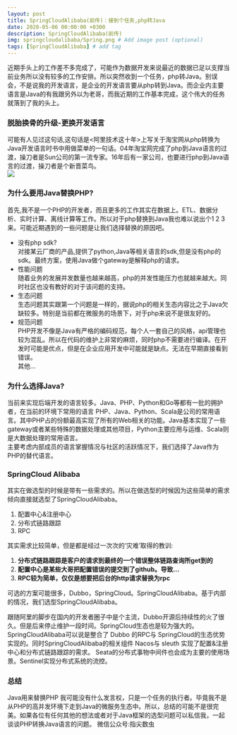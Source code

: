 ```yaml
---
layout: post
title: SpringCloudAlibaba(前传)：接到个任务,php转Java
date: 2020-05-06 00:00:00 +0300
description: SpringCloudAlibaba(前传)
img: springcloudalibaba/Spring.png # Add image post (optional)
tags: [SpringCloudAlibaba] # add tag
---
```


近期手头上的工作差不多完成了，可能作为数据开发来说最近的数据已足以支撑当前业务所以没有较多的工作安排。所以突然收到一个任务，php转Java。别误会，不是说我的开发语言，是企业的开发语言要从php转到Java。而企业内主要语言是Java的有我跟另外以为老哥，而我近期的工作基本完成，这个伟大的任务就落到了我的头上。


### 脱胎换骨的升级-更换开发语言
可能有人见过这句话,这句话是<阿里技术这十年>上写关于淘宝网从php转换为Java开发语言时书中用做菜单的一句话。04年淘宝网完成了php到Java语言的过渡，操刀者是Sun公司的第一流专家。16年后有一家公司，也要进行php到Java语言的过渡，操刀者是个新晋菜鸟。  
![]({{site.baseurl}}/assets/img/springcloudalibaba/befor/java_vs_php.png)  
### 为什么要用Java替换PHP?
首先,我不是一个PHP的开发者，而且更多的工作其实在数据上。ETL、数据分析、实时计算、离线计算等工作。所以对于php替换到Java我也难以说出个1 2 3 来。可能近期遇到的一些问题是让我们选择替换的原因吧。
*   没有php sdk?  
    对接某云厂商的产品,提供了python,Java等相关语言的sdk,但是没有php的sdk。最终方案，使用Java做个gateway是解释php的请求。  
*   性能问题  
    随着业务的发展并发数量也越来越高，php的并发性能压力也就越来越大。同时社区也没有教好的对于该问题的支持。  
*   生态问题  
    生态问题其实跟第一个问题是一样的，据说php的相关生态内容比之于Java欠缺较多。特别是当前都在微服务的场景下，对于php来说不是很友好的。  
*   规范问题   
    PHP开发不像是Java有严格的编码规范，每个人一套自己的风格，api管理也较为混乱。所以在代码的维护上非常的麻烦，同时php不需要进行编译。在开发时可能是优点，但是在企业应用开发中可能就是缺点。无法在早期直接看到错误。      
    其他...

### 为什么选择Java?
当前来实现后端开发的语言较多。Java、PHP、Python和Go等都有一批的拥护者，在当前的环境下常用的语言 PHP、Java、Python、Scala是公司的常用语言。其中PHP占的份额最高实现了所有的Web相关的功能。Java基本实现了一些gateway或者某些特殊的数据处理或其他项目，Python主要应用与运维、Scala则是大数据处理的常用语言。    
主要考虑内部成员的语言掌握情况与社区的活跃情况下，我们选择了Java作为PHP的替代语言。 

### SpringCloud Alibaba
其实在做选型的时候是带有一些需求的。所以在做选型的时候因为这些简单的需求倾向直接就选型了SpringCloudAlibaba。
1.  配置中心&注册中心
2.  分布式链路跟踪
3.  RPC  

其实需求比较简单，但是都是经过一次次的‘灾难’取得的教训:  
1.  **分布式链路跟踪是客户的请求到最终的一个错误整体链路查询所get到的**   
2.  **配置中心是某些大哥把配置错误的提交到了github。导致...**     
3.  **RPC较为简单，仅仅是想要把后台的http请求替换为rpc**

可选的方案可能很多，Dubbo，SpringCloud。SpringCloudAlibaba。基于内部的情况，我们选型SpringCloudAlibaba。   

跟随阿里的脚步在国内的开发者圈子中是个主流，Dubbo开源后持续性的火了很久。但是后来停止维护一段时间。SpringCloud生态也是较为强大的。SpringCloudAlibaba可以说是整合了 Dubbo 的RPC与 SpringCloud的生态优势实现的。同时SpringCloudAlibaba的相关组件 Nacos与 sleuth 实现了配置&注册中心和分布式链路跟踪的需求。 Seata的分布式事物中间件也会成为主要的使用场景。Sentinel实现分布式系统的流控。  
### 总结
Java用来替换PHP 我可能没有什么发言权，只是一个任务的执行者。毕竟我不是从PHP的高并发环境下走到Java的微服务生态中。所以，总结的可能不是很完美。如果各位有任何其他的想法或者对于Java框架的选型问题可以私信我，一起谈谈PHP转换Java语言的问题。  微信公众号:指尖数虫 
